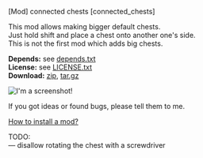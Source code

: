 [Mod] connected chests [connected_chests]

This mod allows making bigger default chests.  
Just hold shift and place a chest onto another one's side.  
This is not the first mod which adds big chests.

**Depends:** see [depends.txt](https://raw.githubusercontent.com/HybridDog/connected_chests/master/depends.txt)  
**License:** see [LICENSE.txt](https://raw.githubusercontent.com/HybridDog/connected_chests/master/LICENSE.txt)  
**Download:** [zip](https://github.com/HybridDog/connected_chests/archive/master.zip), [tar.gz](https://github.com/HybridDog/connected_chests/tarball/master)  

![I'm a screenshot!](http://wiki.minetest.net/images/d/d1/Connected_chest.png)

If you got ideas or found bugs, please tell them to me.

[How to install a mod?](http://wiki.minetest.net/Installing_Mods)


TODO:  
— disallow rotating the chest with a screwdriver
